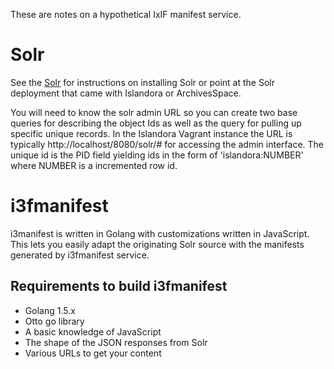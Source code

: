 
These are notes on a hypothetical IxIF manifest service.

# Solr

See the [Solr](http://lucene.apache.org/solr) for instructions on installing Solr or point at the Solr deployment that came with Islandora or ArchivesSpace.

You will need to know the solr admin URL so you can create two base queries for describing the object Ids as well as the query for pulling up specific 
unique records.  In the Islandora Vagrant instance the URL is typically http://localhost/8080/solr/# for accessing the admin interface. The unique
id is the PID field yielding ids in the form of 'islandora:NUMBER' where NUMBER is a incremented row id.

# i3fmanifest

i3manifest is written in Golang with customizations written in JavaScript. This lets you easily adapt the originating Solr source with
the manifests generated by i3fmanifest service.

## Requirements to build i3fmanifest

+ Golang 1.5.x
+ Otto go library
+ A basic knowledge of JavaScript
+ The shape of the JSON responses from Solr
+ Various URLs to get your content


